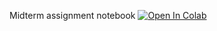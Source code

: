 Midterm assignment notebook
[![Open In Colab](https://colab.research.google.com/assets/colab-badge.svg)](https://colab.research.google.com/github/girafe-ai/ml-mipt/blob/harbour_masters_ml_s21/homeworks/assignment_midterm.ipynb)
